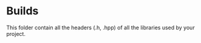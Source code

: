 # Builds

This folder contain all the headers (.h, .hpp) of all the libraries used by your project.
